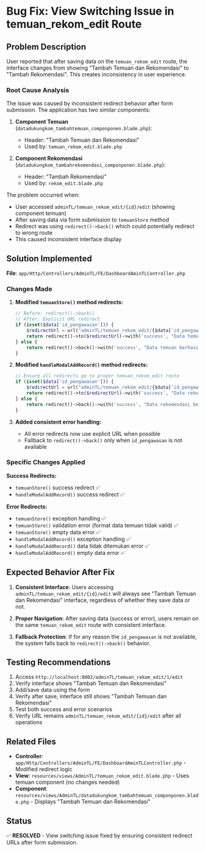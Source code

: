 # Bug Fix: View Switching Issue in temuan_rekom_edit Route

## Problem Description

User reported that after saving data on the `temuan_rekom_edit` route, the interface changes from showing "Tambah Temuan dan Rekomendasi" to "Tambah Rekomendasi". This creates inconsistency in user experience.

### Root Cause Analysis

The issue was caused by inconsistent redirect behavior after form submission. The application has two similar components:

1. **Component Temuan** (`datadukungkom_tambahtemuan_componponen.blade.php`): 
   - Header: "Tambah Temuan dan Rekomendasi"
   - Used by: `temuan_rekom_edit.blade.php`

2. **Component Rekomendasi** (`datadukungkom_tambahrekomendasi_componponen.blade.php`):
   - Header: "Tambah Rekomendasi" 
   - Used by: `rekom_edit.blade.php`

The problem occurred when:
- User accessed `adminTL/temuan_rekom_edit/{id}/edit` (showing component temuan)
- After saving data via form submission to `temuanStore` method
- Redirect was using `redirect()->back()` which could potentially redirect to wrong route
- This caused inconsistent interface display

## Solution Implemented

**File**: `app/Http/Controllers/AdminTL/FE/DashboardAminTLController.php`

### Changes Made

1. **Modified `temuanStore()` method redirects:**
   ```php
   // Before: redirect()->back()
   // After: Explicit URL redirect
   if (isset($data['id_pengawasan'])) {
       $redirectUrl = url("adminTL/temuan_rekom_edit/{$data['id_pengawasan']}/edit");
       return redirect()->to($redirectUrl)->with('success', "Data temuan berhasil disimpan! ($savedCount item tersimpan)");
   } else {
       return redirect()->back()->with('success', "Data temuan berhasil disimpan! ($savedCount item tersimpan)");
   }
   ```

2. **Modified `handleModalAddRecord()` method redirects:**
   ```php
   // Ensure all redirects go to proper temuan_rekom_edit route
   if (isset($data['id_pengawasan'])) {
       $redirectUrl = url("adminTL/temuan_rekom_edit/{$data['id_pengawasan']}/edit");
       return redirect()->to($redirectUrl)->with('success', "Data rekomendasi berhasil ditambahkan! ($savedCount rekomendasi tersimpan)");
   } else {
       return redirect()->back()->with('success', "Data rekomendasi berhasil ditambahkan! ($savedCount rekomendasi tersimpan)");
   }
   ```

3. **Added consistent error handling:**
   - All error redirects now use explicit URL when possible
   - Fallback to `redirect()->back()` only when `id_pengawasan` is not available

### Specific Changes Applied

**Success Redirects:**
- `temuanStore()` success redirect ✅
- `handleModalAddRecord()` success redirect ✅

**Error Redirects:**
- `temuanStore()` exception handling ✅
- `temuanStore()` validation error (format data temuan tidak valid) ✅
- `temuanStore()` empty data error ✅
- `handleModalAddRecord()` exception handling ✅
- `handleModalAddRecord()` data tidak ditemukan error ✅
- `handleModalAddRecord()` empty data error ✅

## Expected Behavior After Fix

1. **Consistent Interface**: Users accessing `adminTL/temuan_rekom_edit/{id}/edit` will always see "Tambah Temuan dan Rekomendasi" interface, regardless of whether they save data or not.

2. **Proper Navigation**: After saving data (success or error), users remain on the same `temuan_rekom_edit` route with consistent interface.

3. **Fallback Protection**: If for any reason the `id_pengawasan` is not available, the system falls back to `redirect()->back()` behavior.

## Testing Recommendations

1. Access `http://localhost:8002/adminTL/temuan_rekom_edit/1/edit`
2. Verify interface shows "Tambah Temuan dan Rekomendasi"
3. Add/save data using the form
4. Verify after save, interface still shows "Tambah Temuan dan Rekomendasi"
5. Test both success and error scenarios
6. Verify URL remains `adminTL/temuan_rekom_edit/{id}/edit` after all operations

## Related Files

- **Controller**: `app/Http/Controllers/AdminTL/FE/DashboardAminTLController.php` - Modified redirect logic
- **View**: `resources/views/AdminTL/temuan_rekom_edit.blade.php` - Uses temuan component (no changes needed)
- **Component**: `resources/views/AdminTL/datadukungkom_tambahtemuan_componponen.blade.php` - Displays "Tambah Temuan dan Rekomendasi"

## Status

✅ **RESOLVED** - View switching issue fixed by ensuring consistent redirect URLs after form submission.
